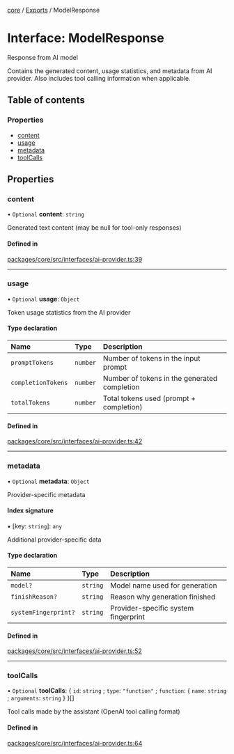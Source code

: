 <!-- 
 ⚠️  AUTO-GENERATED FILE - DO NOT EDIT MANUALLY
 This file is automatically generated by scripts/docs-generator.js
 To make changes, edit the source TypeScript files or update the generator script
-->

[core](../../) / [Exports](../modules) / ModelResponse

# Interface: ModelResponse

Response from AI model

Contains the generated content, usage statistics, and metadata from AI provider.
Also includes tool calling information when applicable.

## Table of contents

### Properties

- [content](ModelResponse#content)
- [usage](ModelResponse#usage)
- [metadata](ModelResponse#metadata)
- [toolCalls](ModelResponse#toolcalls)

## Properties

### content

• `Optional` **content**: `string`

Generated text content (may be null for tool-only responses)

#### Defined in

[packages/core/src/interfaces/ai-provider.ts:39](https://github.com/woojubb/robota/blob/30652967d461653c455a3b4a7c021f51b3c17391/packages/core/src/interfaces/ai-provider.ts#L39)

___

### usage

• `Optional` **usage**: `Object`

Token usage statistics from the AI provider

#### Type declaration

| Name | Type | Description |
| :------ | :------ | :------ |
| `promptTokens` | `number` | Number of tokens in the input prompt |
| `completionTokens` | `number` | Number of tokens in the generated completion |
| `totalTokens` | `number` | Total tokens used (prompt + completion) |

#### Defined in

[packages/core/src/interfaces/ai-provider.ts:42](https://github.com/woojubb/robota/blob/30652967d461653c455a3b4a7c021f51b3c17391/packages/core/src/interfaces/ai-provider.ts#L42)

___

### metadata

• `Optional` **metadata**: `Object`

Provider-specific metadata

#### Index signature

▪ [key: `string`]: `any`

Additional provider-specific data

#### Type declaration

| Name | Type | Description |
| :------ | :------ | :------ |
| `model?` | `string` | Model name used for generation |
| `finishReason?` | `string` | Reason why generation finished |
| `systemFingerprint?` | `string` | Provider-specific system fingerprint |

#### Defined in

[packages/core/src/interfaces/ai-provider.ts:52](https://github.com/woojubb/robota/blob/30652967d461653c455a3b4a7c021f51b3c17391/packages/core/src/interfaces/ai-provider.ts#L52)

___

### toolCalls

• `Optional` **toolCalls**: \{ `id`: `string` ; `type`: ``"function"`` ; `function`: \{ `name`: `string` ; `arguments`: `string`  }  }[]

Tool calls made by the assistant (OpenAI tool calling format)

#### Defined in

[packages/core/src/interfaces/ai-provider.ts:64](https://github.com/woojubb/robota/blob/30652967d461653c455a3b4a7c021f51b3c17391/packages/core/src/interfaces/ai-provider.ts#L64)
